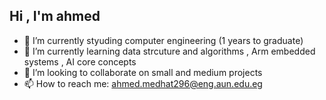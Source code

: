 
## Hi , I'm  ahmed
- 🔭 I’m currently styuding computer engineering (1 years to graduate)
- 🌱 I’m currently learning data strcuture and algorithms , Arm embedded systems , AI core concepts
- 👯 I’m looking to collaborate on small and medium projects 
- 📫 How to reach me: ahmed.medhat296@eng.aun.edu.eg
